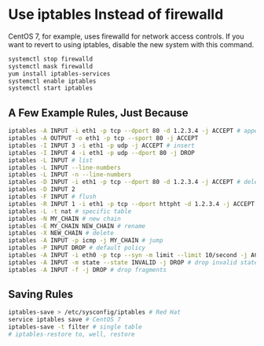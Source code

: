 # Use iptables Instead of firewalld

CentOS 7, for example, uses firewalld for network access controls. If you
want to revert to using iptables, disable the new system with this command.

```bash
systemctl stop firewalld
systemctl mask firewalld
yum install iptables-services
systemctl enable iptables
systemctl start iptables
```

## A Few Example Rules, Just Because

```bash
iptables -A INPUT -i eth1 -p tcp --dport 80 -d 1.2.3.4 -j ACCEPT # append
iptables -A OUTPUT -o eth1 -p tcp --sport 80 -j ACCEPT
iptables -I INPUT 3 -i eth1 -p udp -j ACCEPT # insert
iptables -I INPUT 4 -i eth1 -p udp --dport 80 -j DROP
iptables -L INPUT # list
iptables -L INPUT --line-numbers
iptables -L INPUT -n --line-numbers
iptables -D INPUT -i eth1 -p tcp --dport 80 -d 1.2.3.4 -j ACCEPT # delete
iptables -D INPUT 2
iptables -F INPUT # flush
iptables -R INPUT 1 -i eth1 -p tcp --dport httpht -d 1.2.3.4 -j ACCEPT # replace
iptables -L -t nat # specific table
iptables -N MY_CHAIN # new chain
iptables -E MY_CHAIN NEW_CHAIN # rename
iptables -X NEW_CHAIN # delete
iptables -A INPUT -p icmp -j MY_CHAIN # jump
iptables -P INPUT DROP # default policy
iptables -A INPUT -i eth0 -p tcp --syn -m limit --limit 10/second -j ACCEPT # SYN flood
iptables -A INPUT -m state --state INVALID -j DROP # drop invalid state packets
iptables -A INPUT -f -j DROP # drop fragments
```

## Saving Rules

```bash
iptables-save > /etc/sysconfig/iptables # Red Hat
service iptables save # CentOS 7
iptables-save -t filter # single table
# iptables-restore to, well, restore
```
